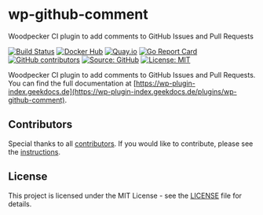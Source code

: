 # wp-github-comment

Woodpecker CI plugin to add comments to GitHub Issues and Pull Requests

[![Build Status](https://img.shields.io/wp/build/thegeeklab/wp-github-comment?logo=wp&server=https%3A%2F%2Fwp.thegeeklab.de)](https://wp.thegeeklab.de/thegeeklab/wp-github-comment)
[![Docker Hub](https://img.shields.io/badge/dockerhub-latest-blue.svg?logo=docker&logoColor=white)](https://hub.docker.com/r/thegeeklab/wp-github-comment)
[![Quay.io](https://img.shields.io/badge/quay-latest-blue.svg?logo=docker&logoColor=white)](https://quay.io/repository/thegeeklab/wp-github-comment)
[![Go Report Card](https://goreportcard.com/badge/github.com/thegeeklab/wp-github-comment)](https://goreportcard.com/report/github.com/thegeeklab/wp-github-comment)
[![GitHub contributors](https://img.shields.io/github/contributors/thegeeklab/wp-github-comment)](https://github.com/thegeeklab/wp-github-comment/graphs/contributors)
[![Source: GitHub](https://img.shields.io/badge/source-github-blue.svg?logo=github&logoColor=white)](https://github.com/thegeeklab/wp-github-comment)
[![License: MIT](https://img.shields.io/github/license/thegeeklab/wp-github-comment)](https://github.com/thegeeklab/wp-github-comment/blob/main/LICENSE)

Woodpecker CI plugin to add comments to GitHub Issues and Pull Requests. You can find the full documentation at [https://wp-plugin-index.geekdocs.de](https://wp-plugin-index.geekdocs.de/plugins/wp-github-comment).

## Contributors

Special thanks to all [contributors](https://github.com/thegeeklab/wp-github-comment/graphs/contributors). If you would like to contribute, please see the [instructions](https://github.com/thegeeklab/wp-github-comment/blob/main/CONTRIBUTING.md).

## License

This project is licensed under the MIT License - see the [LICENSE](https://github.com/thegeeklab/wp-github-comment/blob/main/LICENSE) file for details.
